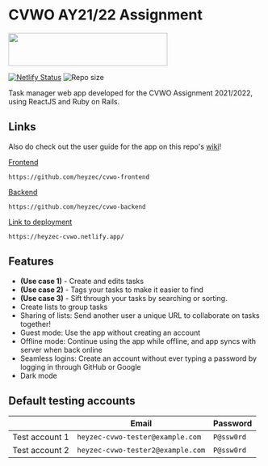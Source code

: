 # CVWO AY21/22 Assignment

<img src="https://user-images.githubusercontent.com/61238538/150965483-5303f9a3-22c8-4321-9098-22a63f4a2d85.png" width="315" height="65" />

[![Netlify Status](https://api.netlify.com/api/v1/badges/3fe42e9f-79c3-4fd4-b95d-2b0c31a4235e/deploy-status)](https://app.netlify.com/sites/heyzec-cvwo/deploys)
![Repo size](https://img.shields.io/github/repo-size/heyzec/cvwo-assignment)


Task manager web app developed for the CVWO Assignment 2021/2022, using ReactJS and Ruby on Rails.


## Links
Also do check out the user guide for the app on this repo's [wiki](https://github.com/heyzec/cvwo-assignment/wiki)!

[Frontend](https://github.com/heyzec/cvwo-frontend)
```
https://github.com/heyzec/cvwo-frontend
```

[Backend](https://github.com/heyzec/cvwo-backend)
```
https://github.com/heyzec/cvwo-backend
```

[Link to deployment](https://heyzec-cvwo.netlify.app/)
```
https://heyzec-cvwo.netlify.app/
```


## Features
- **(Use case 1)** - Create and edits tasks
- **(Use case 2)** - Tags your tasks to make it easier to find
- **(Use case 3)** - Sift through your tasks by searching or sorting.
- Create lists to group tasks
- Sharing of lists: Send another user a unique URL to collaborate on tasks together!
- Guest mode: Use the app without creating an account
- Offline mode: Continue using the app while offline, and app syncs with server when back online
- Seamless logins: Create an account without ever typing a password by logging in through GitHub or Google
- Dark mode


## Default testing accounts
||Email|Password|
|---|---|---|
|Test account 1|`heyzec-cvwo-tester@example.com`|`P@ssw0rd`|
|Test account 2|`heyzec-cvwo-tester2@example.com`|`P@ssw0rd`|
